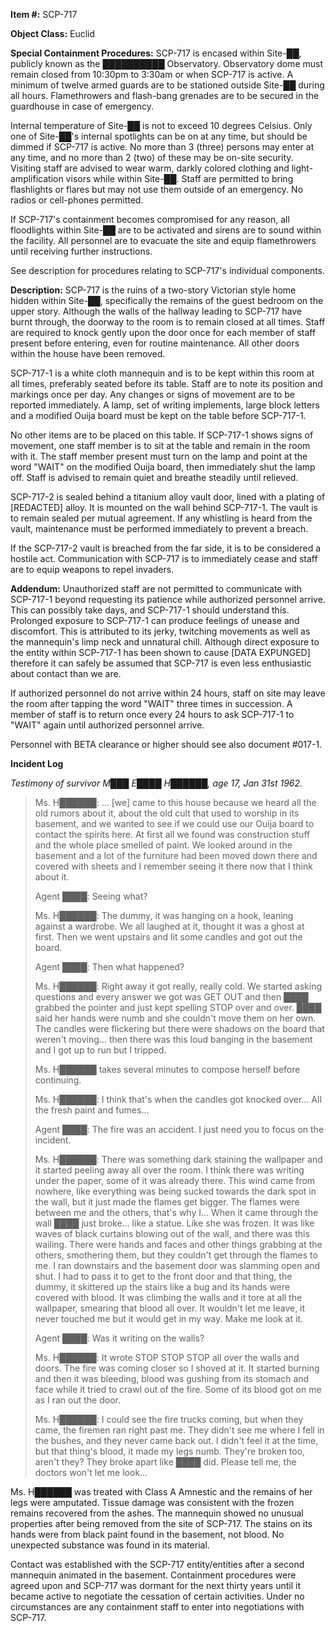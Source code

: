 **Item #:** SCP-717

**Object Class:** Euclid

**Special Containment Procedures:** SCP-717 is encased within Site-██, publicly known as the ██████████ Observatory. Observatory dome must remain closed from 10:30pm to 3:30am or when SCP-717 is active. A minimum of twelve armed guards are to be stationed outside Site-██ during all hours. Flamethrowers and flash-bang grenades are to be secured in the guardhouse in case of emergency.

Internal temperature of Site-██ is not to exceed 10 degrees Celsius. Only one of Site-██'s internal spotlights can be on at any time, but should be dimmed if SCP-717 is active. No more than 3 (three) persons may enter at any time, and no more than 2 (two) of these may be on-site security. Visiting staff are advised to wear warm, darkly colored clothing and light-amplification visors while within Site-██. Staff are permitted to bring flashlights or flares but may not use them outside of an emergency. No radios or cell-phones permitted.

If SCP-717's containment becomes compromised for any reason, all floodlights within Site-██ are to be activated and sirens are to sound within the facility. All personnel are to evacuate the site and equip flamethrowers until receiving further instructions.

See description for procedures relating to SCP-717's individual components.

**Description:** SCP-717 is the ruins of a two-story Victorian style home hidden within Site-██, specifically the remains of the guest bedroom on the upper story. Although the walls of the hallway leading to SCP-717 have burnt through, the doorway to the room is to remain closed at all times. Staff are required to knock gently upon the door once for each member of staff present before entering, even for routine maintenance. All other doors within the house have been removed.

SCP-717-1 is a white cloth mannequin and is to be kept within this room at all times, preferably seated before its table. Staff are to note its position and markings once per day. Any changes or signs of movement are to be reported immediately. A lamp, set of writing implements, large block letters and a modified Ouija board must be kept on the table before SCP-717-1.

No other items are to be placed on this table. If SCP-717-1 shows signs of movement, one staff member is to sit at the table and remain in the room with it. The staff member present must turn on the lamp and point at the word "WAIT" on the modified Ouija board, then immediately shut the lamp off. Staff is advised to remain quiet and breathe steadily until relieved.

SCP-717-2 is sealed behind a titanium alloy vault door, lined with a plating of \[REDACTED\] alloy. It is mounted on the wall behind SCP-717-1. The vault is to remain sealed per mutual agreement. If any whistling is heard from the vault, maintenance must be performed immediately to prevent a breach.

If the SCP-717-2 vault is breached from the far side, it is to be considered a hostile act. Communication with SCP-717 is to immediately cease and staff are to equip weapons to repel invaders.

**Addendum:** Unauthorized staff are not permitted to communicate with SCP-717-1 beyond requesting its patience while authorized personnel arrive. This can possibly take days, and SCP-717-1 should understand this. Prolonged exposure to SCP-717-1 can produce feelings of unease and discomfort. This is attributed to its jerky, twitching movements as well as the mannequin's limp neck and unnatural chill. Although direct exposure to the entity within SCP-717-1 has been shown to cause \[DATA EXPUNGED\] therefore it can safely be assumed that SCP-717 is even less enthusiastic about contact than we are.

If authorized personnel do not arrive within 24 hours, staff on site may leave the room after tapping the word "WAIT" three times in succession. A member of staff is to return once every 24 hours to ask SCP-717-1 to "WAIT" again until authorized personnel arrive.

Personnel with BETA clearance or higher should see also document #017-1.

**Incident Log**

_Testimony of survivor M███ E████ H██████, age 17, Jan 31st 1962._

> Ms. H██████: … \[we\] came to this house because we heard all the old rumors about it, about the old cult that used to worship in its basement, and we wanted to see if we could use our Ouija board to contact the spirits here. At first all we found was construction stuff and the whole place smelled of paint. We looked around in the basement and a lot of the furniture had been moved down there and covered with sheets and I remember seeing it there now that I think about it.
> 
> Agent ████: Seeing what?
> 
> Ms. H██████: The dummy, it was hanging on a hook, leaning against a wardrobe. We all laughed at it, thought it was a ghost at first. Then we went upstairs and lit some candles and got out the board.
> 
> Agent ████: Then what happened?
> 
> Ms. H██████: Right away it got really, really cold. We started asking questions and every answer we got was GET OUT and then ████ grabbed the pointer and just kept spelling STOP over and over. ████ said her hands were numb and she couldn't move them on her own. The candles were flickering but there were shadows on the board that weren't moving… then there was this loud banging in the basement and I got up to run but I tripped.
> 
> Ms. H██████ takes several minutes to compose herself before continuing.
> 
> Ms. H██████: I think that's when the candles got knocked over… All the fresh paint and fumes…
> 
> Agent ████: The fire was an accident. I just need you to focus on the incident.
> 
> Ms. H██████: There was something dark staining the wallpaper and it started peeling away all over the room. I think there was writing under the paper, some of it was already there. This wind came from nowhere, like everything was being sucked towards the dark spot in the wall, but it just made the flames get bigger. The flames were between me and the others, that's why I… When it came through the wall ████ just broke… like a statue. Like she was frozen. It was like waves of black curtains blowing out of the wall, and there was this wailing. There were hands and faces and other things grabbing at the others, smothering them, but they couldn't get through the flames to me. I ran downstairs and the basement door was slamming open and shut. I had to pass it to get to the front door and that thing, the dummy, it skittered up the stairs like a bug and its hands were covered with blood. It was climbing the walls and it tore at all the wallpaper, smearing that blood all over. It wouldn't let me leave, it never touched me but it would get in my way. Make me look at it.
> 
> Agent ████: Was it writing on the walls?
> 
> Ms. H██████: It wrote STOP STOP STOP all over the walls and doors. The fire was coming closer so I shoved at it. It started burning and then it was bleeding, blood was gushing from its stomach and face while it tried to crawl out of the fire. Some of its blood got on me as I ran out the door.
> 
> Ms. H██████: I could see the fire trucks coming, but when they came, the firemen ran right past me. They didn't see me where I fell in the bushes, and they never came back out. I didn't feel it at the time, but that thing's blood, it made my legs numb. They're broken too, aren't they? They broke apart like ████ did. Please tell me, the doctors won't let me look…

Ms. H██████ was treated with Class A Amnestic and the remains of her legs were amputated. Tissue damage was consistent with the frozen remains recovered from the ashes. The mannequin showed no unusual properties after being removed from the site of SCP-717. The stains on its hands were from black paint found in the basement, not blood. No unexpected substance was found in its material.

Contact was established with the SCP-717 entity/entities after a second mannequin animated in the basement. Containment procedures were agreed upon and SCP-717 was dormant for the next thirty years until it became active to negotiate the cessation of certain activities. Under no circumstances are any containment staff to enter into negotiations with SCP-717.